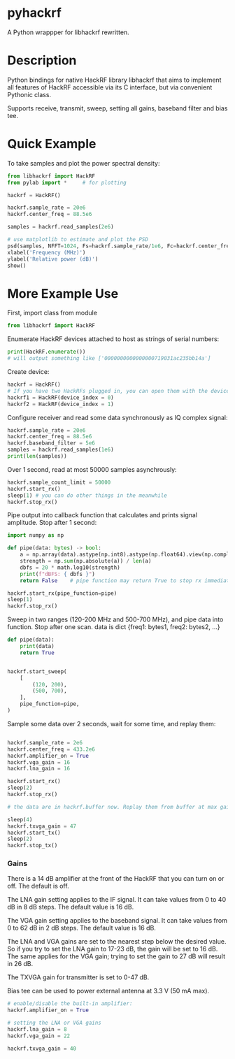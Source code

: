 # pyhackrf

A Python wrappper for libhackrf rewritten.

# Description

Python bindings for native HackRF library libhackrf that aims to implement all features of HackRF accessible via its C interface, but via convenient Pythonic class.

Supports receive, transmit, sweep, setting all gains, baseband filter and bias tee.

# Quick Example

To take samples and plot the power spectral density:

```python
from libhackrf import HackRF
from pylab import *     # for plotting

hackrf = HackRF()

hackrf.sample_rate = 20e6
hackrf.center_freq = 88.5e6

samples = hackrf.read_samples(2e6)

# use matplotlib to estimate and plot the PSD
psd(samples, NFFT=1024, Fs=hackrf.sample_rate/1e6, Fc=hackrf.center_freq/1e6)
xlabel('Frequency (MHz)')
ylabel('Relative power (dB)')
show()
```

# More Example Use

First, import class from module
```python
from libhackrf import HackRF
```


Enumerate HackRF devices attached to host as strings of serial numbers:

```python
print(HackRF.enumerate())
# will output something like ['0000000000000000719031ac235bb14a']
```

Create device:

```python
hackrf = HackRF()
# If you have two HackRFs plugged in, you can open them with the device_index argument:
hackrf1 = HackRF(device_index = 0)
hackrf2 = HackRF(device_index = 1)
```

Configure receiver and read some data synchronously as IQ complex signal:

```python
hackrf.sample_rate = 20e6
hackrf.center_freq = 88.5e6
hackrf.baseband_filter = 5e6
samples = hackrf.read_samples(1e6)
print(len(samples))
```

Over 1 second, read at most 50000 samples asynchrously:

```python
hackrf.sample_count_limit = 50000
hackrf.start_rx()
sleep(1) # you can do other things in the meanwhile
hackrf.stop_rx()
```

Pipe output into callback function that calculates and prints signal amplitude. Stop after 1 second:

```python
import numpy as np

def pipe(data: bytes) -> bool:
    a = np.array(data).astype(np.int8).astype(np.float64).view(np.complex128)
    strength = np.sum(np.absolute(a)) / len(a)
    dbfs = 20 * math.log10(strength)
    print(f"dBFS: { dbfs }")
    return False    # pipe function may return True to stop rx immediately

hackrf.start_rx(pipe_function=pipe)
sleep(1)
hackrf.stop_rx()
```

Sweep in two ranges (120-200 MHz and 500-700 MHz), and pipe data into function. Stop after one scan.
data is dict {freq1: bytes1, freq2: bytes2, ...}

```python
def pipe(data):
    print(data)
    return True


hackrf.start_sweep(
    [
        (120, 200),
        (500, 700),
    ],
    pipe_function=pipe,
)
```

Sample some data over 2 seconds, wait for some time, and replay them:

```python

hackrf.sample_rate = 2e6
hackrf.center_freq = 433.2e6
hackrf.amplifier_on = True
hackrf.vga_gain = 16
hackrf.lna_gain = 16

hackrf.start_rx()
sleep(2)
hackrf.stop_rx()

# the data are in hackrf.buffer now. Replay them from buffer at max gain:

sleep(4)
hackrf.txvga_gain = 47
hackrf.start_tx()
sleep(2)
hackrf.stop_tx()
```


### Gains

There is a 14 dB amplifier at the front of the HackRF that you can turn on or off.
The default is off.

The LNA gain setting applies to the IF signal.
It can take values from 0 to 40 dB in 8 dB steps.
The default value is 16 dB.

The VGA gain setting applies to the baseband signal.
It can take values from 0 to 62 dB in 2 dB steps.
The default value is 16 dB.

The LNA and VGA gains are set to the nearest step below the desired value.
So if you try to set the LNA gain to 17-23 dB, the gain will be set to 16 dB.
The same applies for the VGA gain; trying to set the gain to 27 dB will result in 26 dB.

The TXVGA gain for transmitter is set to 0-47 dB.

Bias tee can be used to power external antenna at 3.3 V (50 mA max).

```python
# enable/disable the built-in amplifier:
hackrf.amplifier_on = True

# setting the LNA or VGA gains
hackrf.lna_gain = 8
hackrf.vga_gain = 22

hackrf.txvga_gain = 40

```



